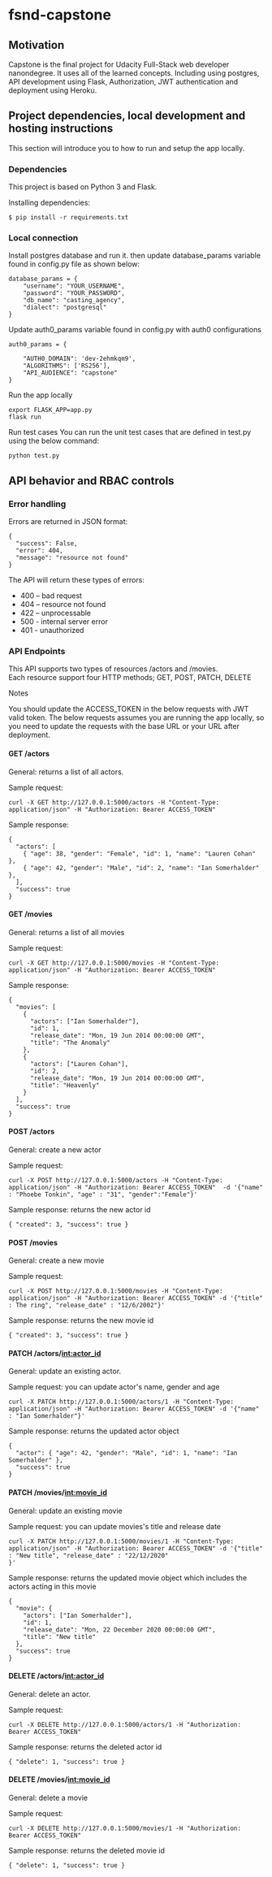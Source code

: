 # fsnd-capstone
## Motivation
Capstone is the final project for Udacity Full-Stack web developer nanondegree.
It uses all of the learned concepts. Including using postgres, API development using Flask, Authorization, JWT authentication and deployment using Heroku.
## Project dependencies, local development and hosting instructions
This section will introduce you to how to run and setup the app locally.

### Dependencies
This project is based on Python 3 and Flask.

Installing dependencies:
```
$ pip install -r requirements.txt
```

### Local connection
Install postgres database and run it. then update database_params variable found in config.py file as shown below:
```
database_params = {
    "username": "YOUR_USERNAME",
    "password": "YOUR_PASSWORD",
    "db_name": "casting_agency",
    "dialect": "postgresql"
}
```
Update auth0_params variable found in config.py with auth0 configurations
```
auth0_params = {

    "AUTH0_DOMAIN": 'dev-2ehmkqm9',
    "ALGORITHMS": ['RS256'],
    "API_AUDIENCE": "capstone"
}
```
Run the app locally
```
export FLASK_APP=app.py
flask run
```
Run test cases
You can run the unit test cases that are defined in test.py using the below command:
```
python test.py
```
## API behavior and RBAC controls
### Error handling
Errors are returned in JSON format:
```
{
  "success": False,
  "error": 404,
  "message": "resource not found"
}
```
The API will return these types of errors:

- 400 – bad request
- 404 – resource not found
- 422 – unprocessable
- 500 - internal server error
- 401 - unauthorized 

### API Endpoints
This API supports two types of resources /actors and /movies.  
Each resource support four HTTP methods; GET, POST, PATCH, DELETE

Notes

You should update the ACCESS_TOKEN in the below requests with JWT valid token.
The below requests assumes you are running the app locally, so you need to update the requests with the base URL or your URL after deployment.
#### GET /actors
General: returns a list of all actors. 

Sample request:
```
curl -X GET http://127.0.0.1:5000/actors -H "Content-Type: application/json" -H "Authorization: Bearer ACCESS_TOKEN"
```
Sample response:
```
{
  "actors": [
    { "age": 38, "gender": "Female", "id": 1, "name": "Lauren Cohan" },
    { "age": 42, "gender": "Male", "id": 2, "name": "Ian Somerhalder" },
  ],
  "success": true
}
```
#### GET /movies
General: returns a list of all movies  

Sample request:
```
curl -X GET http://127.0.0.1:5000/movies -H "Content-Type: application/json" -H "Authorization: Bearer ACCESS_TOKEN"
```
Sample response:
```
{
  "movies": [
    {
      "actors": ["Ian Somerhalder"],
      "id": 1,
      "release_date": "Mon, 19 Jun 2014 00:00:00 GMT",
      "title": "The Anomaly"
    },
    {
      "actors": ["Lauren Cohan"],
      "id": 2,
      "release_date": "Mon, 19 Jun 2014 00:00:00 GMT",
      "title": "Heavenly"
    }
  ],
  "success": true
}
```
#### POST /actors
General: create a new actor  

Sample request:
```
curl -X POST http://127.0.0.1:5000/actors -H "Content-Type: application/json" -H "Authorization: Bearer ACCESS_TOKEN"  -d '{"name" : "Phoebe Tonkin", "age" : "31", "gender":"Female"}'
```
Sample response: returns the new actor id
```
{ "created": 3, "success": true }
```
#### POST /movies
General: create a new movie

Sample request:
```
curl -X POST http://127.0.0.1:5000/movies -H "Content-Type: application/json" -H "Authorization: Bearer ACCESS_TOKEN" -d '{"title" : The ring", "release_date" : "12/6/2002"}'
```
Sample response: returns the new movie id
```
{ "created": 3, "success": true }
```
#### PATCH /actors/<int:actor_id>
General: update an existing actor. 

Sample request: you can update actor's name, gender and age
```
curl -X PATCH http://127.0.0.1:5000/actors/1 -H "Content-Type: application/json" -H "Authorization: Bearer ACCESS_TOKEN" -d '{"name" : "Ian Somerhalder"}'
```
Sample response: returns the updated actor object
```
{
  "actor": { "age": 42, "gender": "Male", "id": 1, "name": "Ian Somerhalder" },
  "success": true
}
```
#### PATCH /movies/<int:movie_id>
General: update an existing movie  

Sample request: you can update movies's title and release date
```
curl -X PATCH http://127.0.0.1:5000/movies/1 -H "Content-Type: application/json" -H "Authorization: Bearer ACCESS_TOKEN" -d '{"title" : "New title", "release_date" : "22/12/2020"
}'
```
Sample response: returns the updated movie object which includes the actors acting in this movie
```
{
  "movie": {
    "actors": ["Ian Somerhalder"],
    "id": 1,
    "release_date": "Mon, 22 December 2020 00:00:00 GMT",
    "title": "New title"
  },
  "success": true
}
```
#### DELETE /actors/<int:actor_id>
General: delete an actor. 

Sample request:
```
curl -X DELETE http://127.0.0.1:5000/actors/1 -H "Authorization: Bearer ACCESS_TOKEN"
```
Sample response: returns the deleted actor id
```
{ "delete": 1, "success": true }
```
#### DELETE /movies/<int:movie_id>
General: delete a movie  

Sample request:
```
curl -X DELETE http://127.0.0.1:5000/movies/1 -H "Authorization: Bearer ACCESS_TOKEN"
```
Sample response: returns the deleted movie id
```
{ "delete": 1, "success": true }
```

